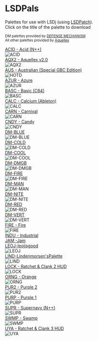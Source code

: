 # LSDPals
Palettes for use with LSDj (using [LSDPatch](https://github.com/jkotlinski/lsdpatch)).<br />
Click on the title of the palette to download<br />

<sub>DM palettes provided by [DEFENSE MECHANISM](https://defensemech.com/)</sub><br />
<sub>All other palettes provided by [Aquellex](https://soundcloud.com/aquellex)</sub><br />

[ACID - Acid (N++)](https://github.com/urbster1/lsdpals/raw/master/lsdpal/ACID%20-%20Acid%20(N++).lsdpal)<br />
![ACID](png/ACID.png)<br />
[AQX2 - Aquellex v2.0](https://github.com/urbster1/lsdpals/raw/master/lsdpal/AQX2%20-%20Aquellex%20v2.0.lsdpal)<br />
![AQX2](png/AQX2.png)<br />
[AUS - Australian (Special GBC Edition)](https://github.com/urbster1/lsdpals/raw/master/lsdpal/AUS%20%20-%20Australian%20(Special%20GBC%20Edition).lsdpal)<br />
![HOTD](png/HOTD.png)<br />
[AZUR - Azure](https://github.com/urbster1/lsdpals/raw/master/lsdpal/AZUR%20-%20Azure.lsdpal)<br />
![AZUR](png/AZUR.png)<br />
[BASC - Basic (C64)](https://github.com/urbster1/lsdpals/raw/master/lsdpal/BASC%20-%20Basic%20(C64).lsdpal)<br />
![BASC](png/BASC.png)<br />
[CALC - Calcium (Ableton)](https://github.com/urbster1/lsdpals/raw/master/lsdpal/CALC%20-%20Calcium%20(Ableton).lsdpal)<br />
![CALC](png/CALC.png)<br />
[CARN - Carnival](https://github.com/urbster1/lsdpals/raw/master/lsdpal/CARN%20-%20Carnival.lsdpal)<br />
![CARN](png/CARN.png)<br />
[CNDY - Candy](https://github.com/urbster1/lsdpals/raw/master/lsdpal/CNDY%20-%20Candy.lsdpal)<br />
![CNDY](png/CNDY.png)<br />
[DM-BLUE](https://github.com/urbster1/lsdpals/raw/master/lsdpal/DM-BLUE.lsdpal)<br />
![DM-BLUE](png/DM-BLUE.png)<br />
[DM-COLD](https://github.com/urbster1/lsdpals/raw/master/lsdpal/DM-COLD.lsdpal)<br />
![DM-COLD](png/DM-COLD.png)<br />
[DM-COOL](https://github.com/urbster1/lsdpals/raw/master/lsdpal/DM-COOL.lsdpal)<br />
![DM-COOL](png/DM-COOL.png)<br />
[DM-DMGB](https://github.com/urbster1/lsdpals/raw/master/lsdpal/DM-DMGB.lsdpal)<br />
![DM-DMGB](png/DM-DMGB.png)<br />
[DM-FIRE](https://github.com/urbster1/lsdpals/raw/master/lsdpal/DM-FIRE.lsdpal)<br />
![DM-FIRE](png/DM-FIRE.png)<br />
[DM-MAN](https://github.com/urbster1/lsdpals/raw/master/lsdpal/DM-MAN.lsdpal)<br />
![DM-MAN](png/DM-MAN.png)<br />
[DM-NITE](https://github.com/urbster1/lsdpals/raw/master/lsdpal/DM-NITE.lsdpal)<br />
![DM-NITE](png/DM-NITE.png)<br />
[DM-RED](https://github.com/urbster1/lsdpals/raw/master/lsdpal/DM-RED.lsdpal)<br />
![DM-RED](png/DM-RED.png)<br />
[DM-VERT](https://github.com/urbster1/lsdpals/raw/master/lsdpal/DM-VERT.lsdpal)<br />
![DM-VERT](png/DM-VERT.png)<br />
[FIRE - Fire](https://github.com/urbster1/lsdpals/raw/master/lsdpal/FIRE%20-%20Fire.lsdpal)<br />
![FIRE](png/FIRE.png)<br />
[INDU - Industrial](https://github.com/urbster1/lsdpals/raw/master/lsdpal/INDU%20-%20Industrial.lsdpal)<br />
[JAM -Jam](https://github.com/urbster1/lsdpals/raw/master/lsdpal/JAM%20-%20Jam.lsdpal)<br />
[LEOJ-leojisgood](https://github.com/urbster1/lsdpals/raw/master/lsdpal/LEOJ%20-%20leojisgood.lsdpal)<br />
![LEOJ](png/LEOJ.png)<br />
[LIND-Lindenmorsen'sPalette](https://github.com/urbster1/lsdpals/raw/master/lsdpal/LIND%20-%20Lindenmorsen's%20Palette.lsdpal)<br />
![LIND](png/LIND.png)<br />
[LOCK - Ratchet & Clank 2 HUD](https://github.com/urbster1/lsdpals/raw/master/lsdpal/LOCK%20-%20Ratchet%20&%20Clank%202%20HUD.lsdpal)<br />
![LOCK](png/LOCK.png)<br />
[ORNG - Orange](https://github.com/urbster1/lsdpals/raw/master/lsdpal/ORNG%20-%20Orange.lsdpal)<br />
![ORNG](png/ORNG.png)<br />
[PUR2 - Purple 2](https://github.com/urbster1/lsdpals/raw/master/lsdpal/PUR2%20-%20Purple%202.lsdpal)<br />
![PUR2](png/PUR2.png)<br />
[PURP - Purple 1](https://github.com/urbster1/lsdpals/raw/master/lsdpal/PURP%20-%20Purple%201.lsdpal)<br />
![PURP](png/PURP.png)<br />
[SUPR - Supernavy (N++)](https://github.com/urbster1/lsdpals/raw/master/lsdpal/SUPR%20-%20Supernavy%20(N++).lsdpal)<br />
![SUPR](png/SUPR.png)<br />
[SWMP - Swamp](https://github.com/urbster1/lsdpals/raw/master/lsdpal/SWMP%20-%20Swamp.lsdpal)<br />
![SWMP](png/SWMP.png)<br />
[UYA - Ratchet & Clank 3 HUD](https://github.com/urbster1/lsdpals/raw/master/lsdpal/UYA%20%20-%20Ratchet%20&%20Clank%203%20HUD.lsdpal)<br />
![UYA](png/UYA.png)<br />
